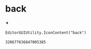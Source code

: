 # back
![](/img/back.png)

``` CSharp
EditorGUIUtility.IconContent("back")
```
```
320677636847005385
```
